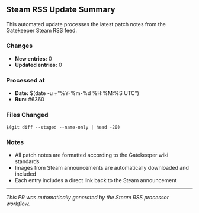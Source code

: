 ## Steam RSS Update Summary

This automated update processes the latest patch notes from the Gatekeeper Steam RSS feed.

### Changes
- **New entries:** 0
- **Updated entries:** 0

### Processed at
- **Date:** $(date -u +"%Y-%m-%d %H:%M:%S UTC")
- **Run:** #6360

### Files Changed
```
$(git diff --staged --name-only | head -20)
```

### Notes
- All patch notes are formatted according to the Gatekeeper wiki standards
- Images from Steam announcements are automatically downloaded and included
- Each entry includes a direct link back to the Steam announcement

---
*This PR was automatically generated by the Steam RSS processor workflow.*
